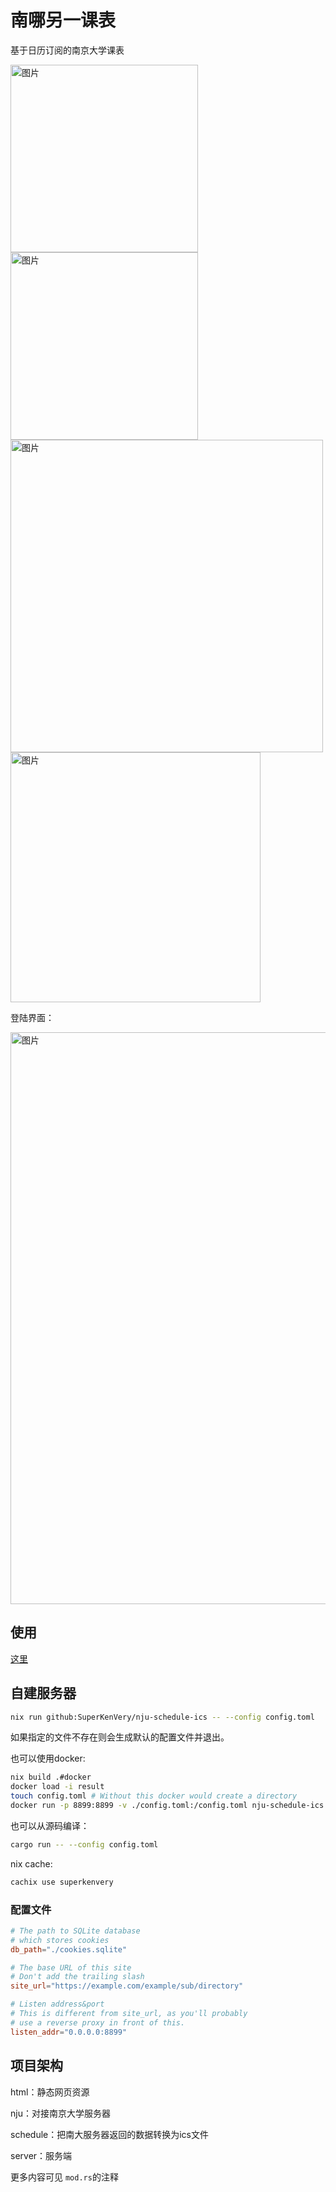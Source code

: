 # 南哪另一课表

基于日历订阅的南京大学课表


<img width="300px" alt="图片" src="https://github.com/SuperKenVery/nju-schedule-ics/assets/39673849/53ee7918-d1aa-4ba8-aa61-0f27e6e85f92">
<img width="300px" alt="图片" src="https://github.com/SuperKenVery/nju-schedule-ics/assets/39673849/26d8cd25-ae52-4998-9f51-7878ea74ae17">

<img width="500px" alt="图片" src="https://github.com/SuperKenVery/nju-schedule-ics/assets/39673849/f551c18c-f113-40cb-b345-3a23cebbc4e8">
<img width="400px" alt="图片" src="https://github.com/SuperKenVery/nju-schedule-ics/assets/39673849/b03b2857-47e7-48c5-8e26-e55b56573ac1">

登陆界面：

<img width="915" alt="图片" src="https://github.com/SuperKenVery/nju-schedule-ics/assets/39673849/9d3a7dad-d1a1-4bbe-8e05-8246329e8289">


## 使用

[这里](https://pi.tail32664.ts.net/schedule/)

## 自建服务器

```bash
nix run github:SuperKenVery/nju-schedule-ics -- --config config.toml
```

如果指定的文件不存在则会生成默认的配置文件并退出。

也可以使用docker:

```bash
nix build .#docker
docker load -i result
touch config.toml # Without this docker would create a directory
docker run -p 8899:8899 -v ./config.toml:/config.toml nju-schedule-ics:<see tag with docker images>
```

也可以从源码编译：

```bash
cargo run -- --config config.toml
```

nix cache:

```bash
cachix use superkenvery
```

### 配置文件

```toml
# The path to SQLite database
# which stores cookies
db_path="./cookies.sqlite"

# The base URL of this site
# Don't add the trailing slash
site_url="https://example.com/example/sub/directory"

# Listen address&port
# This is different from site_url, as you'll probably
# use a reverse proxy in front of this.
listen_addr="0.0.0.0:8899"
```

## 项目架构

html：静态网页资源

nju：对接南京大学服务器

schedule：把南大服务器返回的数据转换为ics文件

server：服务端

更多内容可见 `mod.rs`的注释
